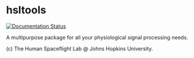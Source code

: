 # hsltools

[![Documentation Status](https://readthedocs.org/projects/hsltools/badge/?version=latest)](https://hsltools.readthedocs.io/en/latest/?badge=latest)

A multipurpose package for all your physiological signal processing needs. 

(c) The Human Spaceflight Lab @ Johns Hopkins University. 
